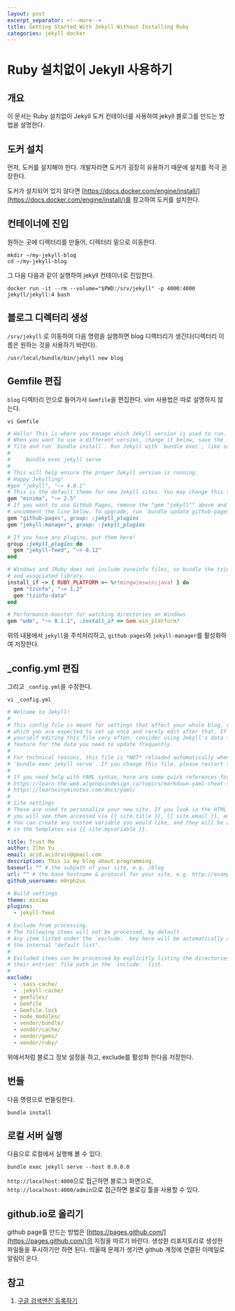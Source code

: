 ```yaml
---
layout: post
excerpt_separator: <!--more-->
title: Getting Started With Jekyll Without Installing Ruby
categories: jekyll docker
---
```


# Ruby 설치없이 Jekyll 사용하기
## 개요

이 문서는 Ruby 설치없이 Jekyll 도커 컨테이너를 사용하여 jekyll 블로그를 만드는 방법을 설명한다.
<!--more-->

## 도커 설치

먼저, 도커를 설치해야 한다. 개발자라면 도커가 굉장히 유용하기 때문에 설치를 적극 권장한다.

도커가 설치되어 있지 않다면 [https://docs.docker.com/engine/install/](https://docs.docker.com/engine/install/)를 참고하여 도커를 설치한다.

## 컨테이너에 진입

원하는 곳에 디렉터리를 만들어, 디렉터리 밑으로 이동한다.

```shell
mkdir ~/my-jekyll-blog
cd ~/my-jekyll-blog
```

그 다음 다음과 같이 실행하여 jekyll 컨테이너로 진입한다.

```shell
docker run -it --rm --volume="$PWD:/srv/jekyll" -p 4000:4000 jekyll/jekyll:4 bash
```

## 블로그 디렉터리 생성

`/srv/jekyll` 로 이동하여 다음 명령을 실행하면 blog 디렉터리가 생긴다(디렉터리 이름은 원하는 것을 사용하기 바란다). 

```shell
/usr/local/bundle/bin/jekyll new blog
```

## Gemfile 편집

`blog` 디렉터리 안으로 들어가서 `Gemfile`을 편집한다. vim 사용법은 따로 설명하지 않는다.

```shell
vi Gemfile
```

```ruby
# Hello! This is where you manage which Jekyll version is used to run.
# When you want to use a different version, change it below, save the
# file and run `bundle install`. Run Jekyll with `bundle exec`, like so:
#
#     bundle exec jekyll serve
#
# This will help ensure the proper Jekyll version is running.
# Happy Jekylling!
#gem "jekyll", "~> 4.0.1"
# This is the default theme for new Jekyll sites. You may change this to anything you like.
gem "minima", "~> 2.5"
# If you want to use GitHub Pages, remove the "gem "jekyll"" above and
# uncomment the line below. To upgrade, run `bundle update github-pages`.
gem "github-pages", group: :jekyll_plugins
gem "jekyll-manager", group: :jekyll_plugins

# If you have any plugins, put them here!
group :jekyll_plugins do
  gem "jekyll-feed", "~> 0.12"
end

# Windows and JRuby does not include zoneinfo files, so bundle the tzinfo-data gem
# and associated library.
install_if -> { RUBY_PLATFORM =~ %r!mingw|mswin|java! } do
  gem "tzinfo", "~> 1.2"
  gem "tzinfo-data"
end

# Performance-booster for watching directories on Windows
gem "wdm", "~> 0.1.1", :install_if => Gem.win_platform?
```

위의 내용에서 `jekyll`을 주석처리하고, `github-pages`와 `jekyll-manager`를 활성화하여 저장한다.

## _config.yml 편집

그리고 `_config.yml`을 수정한다.

```shell
vi _config.yml
```

```yaml
# Welcome to Jekyll!
#
# This config file is meant for settings that affect your whole blog, values
# which you are expected to set up once and rarely edit after that. If you find
# yourself editing this file very often, consider using Jekyll's data files
# feature for the data you need to update frequently.
#
# For technical reasons, this file is *NOT* reloaded automatically when you use
# 'bundle exec jekyll serve'. If you change this file, please restart the server process.
#
# If you need help with YAML syntax, here are some quick references for you:
# https://learn-the-web.algonquindesign.ca/topics/markdown-yaml-cheat-sheet/#yaml
# https://learnxinyminutes.com/docs/yaml/
#
# Site settings
# These are used to personalize your new site. If you look in the HTML files,
# you will see them accessed via {{ site.title }}, {{ site.email }}, and so on.
# You can create any custom variable you would like, and they will be accessible
# in the templates via {{ site.myvariable }}.

title: Trust Me
author: Ilho Yu
email: acid.acidrain@gmail.com
description: This is my blog about programming.
baseurl: "" # the subpath of your site, e.g. /blog
url: "" # the base hostname & protocol for your site, e.g. http://example.com
github_username: m0rph2us

# Build settings
theme: minima
plugins:
  - jekyll-feed

# Exclude from processing.
# The following items will not be processed, by default.
# Any item listed under the `exclude:` key here will be automatically added to
# the internal "default list".
#
# Excluded items can be processed by explicitly listing the directories or
# their entries' file path in the `include:` list.
#
exclude:
  - .sass-cache/
  - .jekyll-cache/
  - gemfiles/
  - Gemfile
  - Gemfile.lock
  - node_modules/
  - vendor/bundle/
  - vendor/cache/
  - vendor/gems/
  - vendor/ruby/
```

위에서처럼 블로그 정보 설정을 하고, exclude를 활성화 한다음 저장한다.

## 번들

다음 명령으로 번들링한다.

```shell
bundle install
```

## 로컬 서버 실행

다음으로 로컬에서 실행해 볼 수 있다.

```shell
bundle exec jekyll serve --host 0.0.0.0
```

`http://localhost:4000`으로 접근하면 블로그 화면으로, `http://localhost:4000/admin`으로 접근하면 블로깅 툴을 사용할 수 있다.

## github.io로 올리기

github page를 만드는 방법은 [https://pages.github.com/](https://pages.github.com/)의 지침을 따르기 바란다. 생성한 리포지토리로 생성한 파일들을 푸시하기만 하면 된다. 띄울때 문제가 생기면 github 계정에 연결된 이메일로 알림이 온다.

## 참고

1. [구글 검색엔진 등록하기](https://gmlwjd9405.github.io/2017/10/20/include-blog-in-a-GoogleSearchEngine.html)

